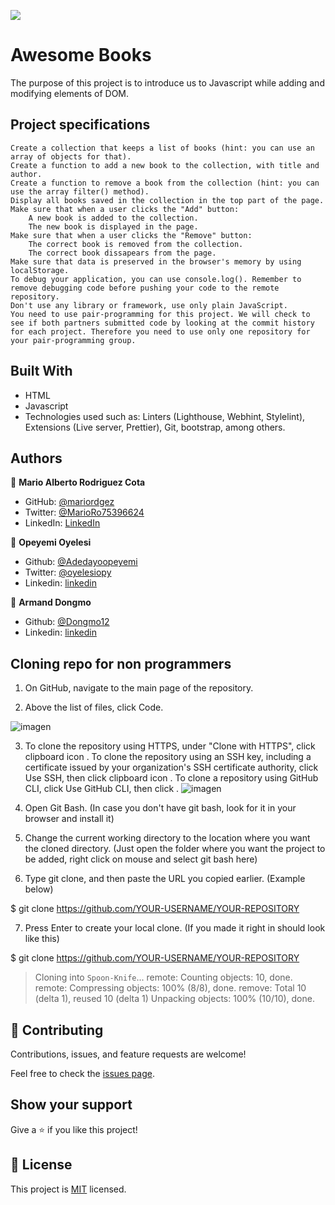 ![](https://img.shields.io/badge/Microverse-blueviolet)

# Awesome Books

The purpose of this project is to introduce us to Javascript while adding and modifying elements of DOM.

## Project specifications

    Create a collection that keeps a list of books (hint: you can use an array of objects for that).
    Create a function to add a new book to the collection, with title and author.
    Create a function to remove a book from the collection (hint: you can use the array filter() method).
    Display all books saved in the collection in the top part of the page.
    Make sure that when a user clicks the "Add" button:
        A new book is added to the collection.
        The new book is displayed in the page.
    Make sure that when a user clicks the "Remove" button:
        The correct book is removed from the collection.
        The correct book dissapears from the page.
    Make sure that data is preserved in the browser's memory by using localStorage.
    To debug your application, you can use console.log(). Remember to remove debugging code before pushing your code to the remote repository.
    Don't use any library or framework, use only plain JavaScript.
    You need to use pair-programming for this project. We will check to see if both partners submitted code by looking at the commit history for each project. Therefore you need to use only one repository for your pair-programming group.

## Built With

- HTML
- Javascript
- Technologies used such as: Linters (Lighthouse, Webhint, Stylelint), Extensions (Live server, Prettier), Git, bootstrap, among others.

## Authors

👤 **Mario Alberto Rodriguez Cota**

- GitHub: [@mariordgez](https://github.com/mariordgez)
- Twitter: [@MarioRo75396624](https://twitter.com/MarioRo75396624)
- LinkedIn: [LinkedIn](https://linkedin.com/in/mario-alberto-rodriguez-cota-a2860a205)

👤 **Opeyemi Oyelesi**

- Github: [@Adedayoopeyemi](https://github.com/Adedayoopeyemi)
- Twitter: [@oyelesiopy](https://twitter.com/oyelesiopy)
- Linkedin: [linkedin](https://linkedin.com/opeyemioyelesi)

👤 **Armand Dongmo**

- Github: [@Dongmo12](https://github.com/Dongmo12)
- Linkedin: [linkedin](http://www.linkedin.com/in/dongmo-armand)

## Cloning repo for non programmers

1. On GitHub, navigate to the main page of the repository.

2. Above the list of files, click Code.

![imagen](https://user-images.githubusercontent.com/78693143/115033163-b76fc700-9e8f-11eb-874a-f0211727dce6.png)

3. To clone the repository using HTTPS, under "Clone with HTTPS", click clipboard icon . To clone the repository using an SSH key, including a certificate issued by your organization's SSH certificate authority, click Use SSH, then click clipboard icon . To clone a repository using GitHub CLI, click Use GitHub CLI, then click .
   ![imagen](https://user-images.githubusercontent.com/78693143/115033318-e9812900-9e8f-11eb-8954-9e2ffededc8c.png)

4. Open Git Bash. (In case you don't have git bash, look for it in your browser and install it)

5. Change the current working directory to the location where you want the cloned directory. (Just open the folder where you want the project to be added, right click on mouse and select git bash here)

6. Type git clone, and then paste the URL you copied earlier. (Example below)

$ git clone https://github.com/YOUR-USERNAME/YOUR-REPOSITORY

7. Press Enter to create your local clone. (If you made it right in should look like this)

$ git clone https://github.com/YOUR-USERNAME/YOUR-REPOSITORY

> Cloning into `Spoon-Knife`...
> remote: Counting objects: 10, done.
> remote: Compressing objects: 100% (8/8), done.
> remove: Total 10 (delta 1), reused 10 (delta 1)
> Unpacking objects: 100% (10/10), done.

## 🤝 Contributing

Contributions, issues, and feature requests are welcome!

Feel free to check the [issues page](https://github.com/AdedayoOpeyemi/awesome-books/issues).

## Show your support

Give a ⭐️ if you like this project!

## 📝 License

This project is [MIT](https://github.com/mariordgez/Project_1_HTML/blob/project-1-microverse/mit.md) licensed.
